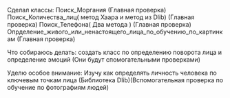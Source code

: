 Сделал классы:
  Поиск_Моргания (Главная проверка)
  Поиск_Количества_лиц( метод Хаара и метод из Dlib) (Главная проверка)
  Поиск_Телефона( Два метода ) (Главная проверка)
  Опрделение_живого_или_ненастоящего_лица_по_обучению_по_картинкам (Главная проверка)

Что собираюсь делать:
  создать класс по определению поворота лица и определение эмоций (Они будут спомогательными проверками)

Уделю особое внимание:
  Изучу как определять личность человека по ключевым точкам лица (Библиотека Dlib)(Вспомогательная проверка по обучение по фотографиям людей)
